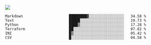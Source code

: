 ![](https://github-profile-summary-cards.vercel.app/api/cards/profile-details?username=igtm&theme=dracula)
<!--START_SECTION:waka-->

```text
Markdown                     ████████▓░░░░░░░░░░░░░░░░   34.58 %
Text                         █████░░░░░░░░░░░░░░░░░░░░   19.73 %
Python                       ████▒░░░░░░░░░░░░░░░░░░░░   17.28 %
Terraform                    ██░░░░░░░░░░░░░░░░░░░░░░░   07.82 %
INI                          █▒░░░░░░░░░░░░░░░░░░░░░░░   05.42 %
CSV                          █░░░░░░░░░░░░░░░░░░░░░░░░   04.58 %
```

<!--END_SECTION:waka-->
